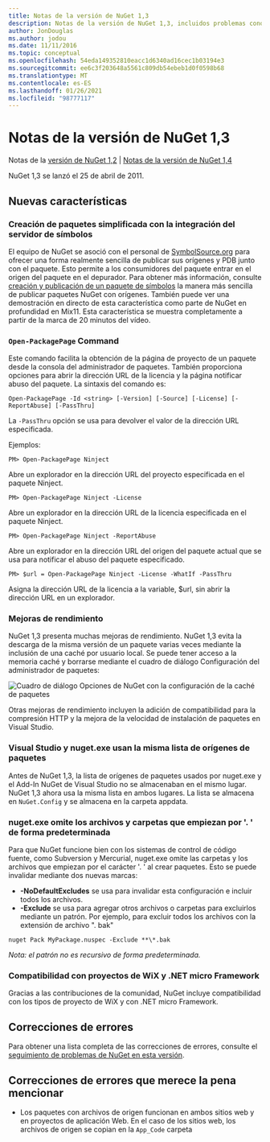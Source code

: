 ```yaml
---
title: Notas de la versión de NuGet 1,3
description: Notas de la versión de NuGet 1,3, incluidos problemas conocidos, correcciones de errores, características agregadas y DCR.
author: JonDouglas
ms.author: jodou
ms.date: 11/11/2016
ms.topic: conceptual
ms.openlocfilehash: 54eda149352810eacc1d6340ad16cec1b03194e3
ms.sourcegitcommit: ee6c3f203648a5561c809db54ebeb1d0f0598b68
ms.translationtype: MT
ms.contentlocale: es-ES
ms.lasthandoff: 01/26/2021
ms.locfileid: "98777117"
---
```

# <a name="nuget-13-release-notes"></a>Notas de la versión de NuGet 1,3

Notas de la [versión de NuGet 1,2](../release-notes/nuget-1.2.md)  |  [Notas de la versión de NuGet 1,4](../release-notes/nuget-1.4.md)

NuGet 1,3 se lanzó el 25 de abril de 2011.

## <a name="new-features"></a>Nuevas características

### <a name="streamlined-package-creation-with-symbol-server-integration"></a>Creación de paquetes simplificada con la integración del servidor de símbolos

El equipo de NuGet se asoció con el personal de [SymbolSource.org](http://www.symbolsource.org/) para ofrecer una forma realmente sencilla de publicar sus orígenes y PDB junto con el paquete. Esto permite a los consumidores del paquete entrar en el origen del paquete en el depurador. Para obtener más información, consulte [creación y publicación de un paquete de símbolos](../create-packages/symbol-packages.md) la manera más sencilla de publicar paquetes NuGet con orígenes. También puede ver una demostración en directo de esta característica como parte de NuGet en profundidad en Mix11. Esta característica se muestra completamente a partir de la marca de 20 minutos del vídeo.

### <a name="open-packagepage-command"></a>`Open-PackagePage` Command

Este comando facilita la obtención de la página de proyecto de un paquete desde la consola del administrador de paquetes. También proporciona opciones para abrir la dirección URL de la licencia y la página notificar abuso del paquete.
La sintaxis del comando es:

```
Open-PackagePage -Id <string> [-Version] [-Source] [-License] [-ReportAbuse] [-PassThru]
```

La `-PassThru` opción se usa para devolver el valor de la dirección URL especificada.

Ejemplos:

```
PM> Open-PackagePage Ninject
```

Abre un explorador en la dirección URL del proyecto especificada en el paquete Ninject.

```
PM> Open-PackagePage Ninject -License
```

Abre un explorador en la dirección URL de la licencia especificada en el paquete Ninject.

```
PM> Open-PackagePage Ninject -ReportAbuse
```

Abre un explorador en la dirección URL del origen del paquete actual que se usa para notificar el abuso del paquete especificado.

```
PM> $url = Open-PackagePage Ninject -License -WhatIf -PassThru
```

Asigna la dirección URL de la licencia a la variable, $url, sin abrir la dirección URL en un explorador.

### <a name="performance-improvements"></a>Mejoras de rendimiento

NuGet 1,3 presenta muchas mejoras de rendimiento. NuGet 1,3 evita la descarga de la misma versión de un paquete varias veces mediante la inclusión de una caché por usuario local. Se puede tener acceso a la memoria caché y borrarse mediante el cuadro de diálogo Configuración del administrador de paquetes:

![Cuadro de diálogo Opciones de NuGet con la configuración de la caché de paquetes](./media/nuget-options.png)

Otras mejoras de rendimiento incluyen la adición de compatibilidad para la compresión HTTP y la mejora de la velocidad de instalación de paquetes en Visual Studio.

### <a name="visual-studio-and-nugetexe-uses-the-same-list-of-package-sources"></a>Visual Studio y nuget.exe usan la misma lista de orígenes de paquetes

Antes de NuGet 1,3, la lista de orígenes de paquetes usados por nuget.exe y el Add-In NuGet de Visual Studio no se almacenaban en el mismo lugar. NuGet 1,3 ahora usa la misma lista en ambos lugares. La lista se almacena en `NuGet.Config` y se almacena en la carpeta appdata.

### <a name="nugetexe-ignores-files-and-folders-that-start-with--by-default"></a>nuget.exe omite los archivos y carpetas que empiezan por '. ' de forma predeterminada

Para que NuGet funcione bien con los sistemas de control de código fuente, como Subversion y Mercurial, nuget.exe omite las carpetas y los archivos que empiezan por el carácter '. ' al crear paquetes. Esto se puede invalidar mediante dos nuevas marcas:

* __-NoDefaultExcludes__ se usa para invalidar esta configuración e incluir todos los archivos.
* __-Exclude__ se usa para agregar otros archivos o carpetas para excluirlos mediante un patrón. Por ejemplo, para excluir todos los archivos con la extensión de archivo ". bak"

```cli
nuget Pack MyPackage.nuspec -Exclude **\*.bak
```  

_Nota: el patrón no es recursivo de forma predeterminada._

### <a name="support-for-wix-projects-and-the-net-micro-framework"></a>Compatibilidad con proyectos de WiX y .NET micro Framework

Gracias a las contribuciones de la comunidad, NuGet incluye compatibilidad con los tipos de proyecto de WiX y con .NET micro Framework.

## <a name="bug-fixes"></a>Correcciones de errores

Para obtener una lista completa de las correcciones de errores, consulte el [seguimiento de problemas de NuGet en esta versión](http://nuget.codeplex.com/workitem/list/advanced?keyword=&status=All&type=All&priority=All&release=NuGet%201.3&assignedTo=All&component=All&sortField=LastUpdatedDate&sortDirection=Descending&page=0).

## <a name="bug-fixes-worth-noting"></a>Correcciones de errores que merece la pena mencionar

* Los paquetes con archivos de origen funcionan en ambos sitios web y en proyectos de aplicación Web.
En el caso de los sitios web, los archivos de origen se copian en la `App_Code` carpeta
